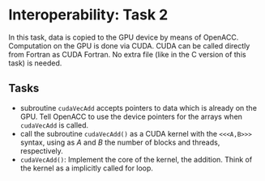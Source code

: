 # Interoperability: Task 2

In this task, data is copied to the GPU device by means of OpenACC. Computation on the GPU is done via CUDA. CUDA can be called directly from Fortran as CUDA Fortran. No extra file (like in the C version of this task) is needed.

## Tasks

* subroutine `cudaVecAdd` accepts pointers to data which is already on the GPU. Tell OpenACC to use the device pointers for the arrays when `cudaVecAdd` is called.
* call the subroutine `cudaVecAdd()` as a CUDA kernel with the `<<<A,B>>>` syntax, using as *A* and *B* the number of blocks and threads, respectively.
* `cudaVecAdd()`: Implement the core of the kernel, the addition. Think of the kernel as a implicitly called for loop.
